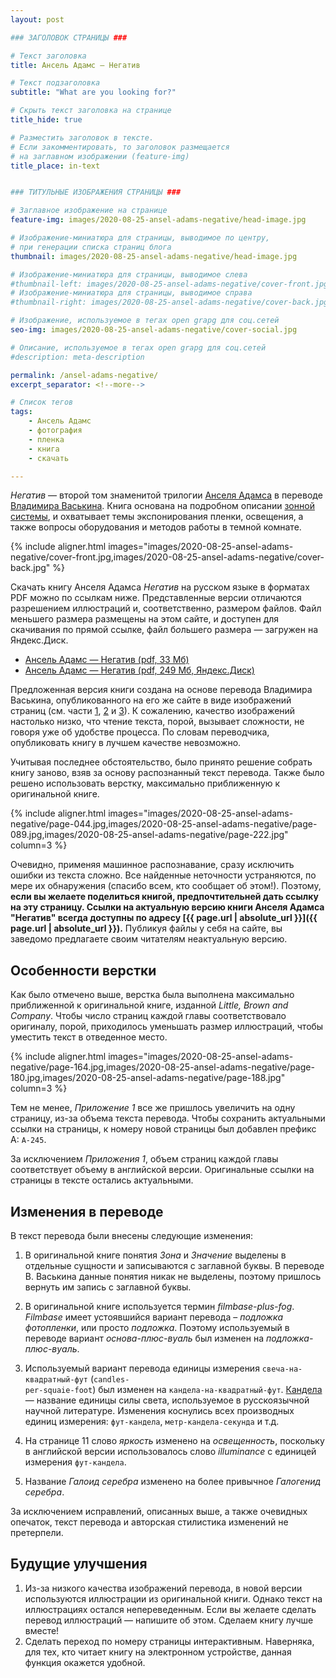 ```yaml
---
layout: post

### ЗАГОЛОВОК СТРАНИЦЫ ###

# Текст заголовка
title: Ансель Адамс — Негатив

# Текст подзаголовка
subtitle: "What are you looking for?"

# Скрыть текст заголовка на странице
title_hide: true

# Разместить заголовок в тексте.
# Если закомментировать, то заголовок размещается
# на заглавном изображении (feature-img)
title_place: in-text


### ТИТУЛЬНЫЕ ИЗОБРАЖЕНИЯ СТРАНИЦЫ ###

# Заглавное изображение на странице
feature-img: images/2020-08-25-ansel-adams-negative/head-image.jpg

# Изображение-миниатюра для страницы, выводимое по центру,
# при генерации списка страниц блога
thumbnail: images/2020-08-25-ansel-adams-negative/head-image.jpg

# Изображение-миниатюра для страницы, выводимое слева
#thumbnail-left: images/2020-08-25-ansel-adams-negative/cover-front.jpg
# Изображение-миниатюра для страницы, выводимое справа
#thumbnail-right: images/2020-08-25-ansel-adams-negative/cover-back.jpg

# Изображение, используемое в тегах open grapg для соц.сетей
seo-img: images/2020-08-25-ansel-adams-negative/cover-social.jpg

# Описание, используемое в тегах open grapg для соц.сетей
#description: meta-description

permalink: /ansel-adams-negative/
excerpt_separator: <!--more-->

# Список тегов
tags:
    - Ансель Адамс
    - фотография
    - пленка
    - книга
    - скачать

---
```


*Негатив* — второй том знаменитой трилогии [Анселя Адамса](https://ru.wikipedia.org/wiki/Ansel_Adams) в переводе [Владимира Васькина](http://vladimirvaskin.com/). Книга основана на подробном описании [зонной системы](https://ru.wikipedia.org/wiki/Зонная_теория_Адамса), и охватывает темы экспонирования пленки, освещения, а также вопросы оборудования и методов работы в темной комнате.

{% include
    aligner.html
    images="images/2020-08-25-ansel-adams-negative/cover-front.jpg,images/2020-08-25-ansel-adams-negative/cover-back.jpg"
%}

Скачать книгу Анселя Адамса *Негатив* на русском языке в форматах PDF можно по ссылкам ниже.<!--more-->
Представленные версии отличаются разрешением иллюстраций и, соответственно, размером файлов.
Файл меньшего размера размещены на этом сайте, и доступен для скачивания по прямой ссылке, файл б*о*льшего размера — загружен на Яндекс.Диск.

* [Ансель Адамс — Негатив (pdf, 33 Мб)](/files/ansel-adams/Ansel-Adams.Book-2.The-Negative.Rus.LowRes.pdf)
* [Ансель Адамс — Негатив (pdf, 249 Мб, Яндекс.Диск)](https://yadi.sk/i/rWKc1qEAC-T49Q)

Предложенная версия книги создана на основе перевода Владимира Васькина, опубликованного на его же сайте в виде изображений страниц (см. части [1](http://vladimirvaskin.com/article/books/negativ-ansel-adams-chast-1/), [2](http://vladimirvaskin.com/article/books/negatif-ansel-adams-part2/) и [3](http://vladimirvaskin.com/article/books/negatif-ansel-adams-part3/)). К сожалению, качество изображений настолько низко, что чтение текста, порой, вызывает сложности, не говоря уже об удобстве процесса. По словам переводчика, опубликовать книгу в лучшем качестве невозможно.

Учитывая последнее обстоятельство, было принято решение собрать книгу заново, взяв за основу распознанный текст перевода. Также было решено использовать верстку, максимально приближенную к оригинальной книге.

{% include
    aligner.html
    images="images/2020-08-25-ansel-adams-negative/page-044.jpg,images/2020-08-25-ansel-adams-negative/page-089.jpg,images/2020-08-25-ansel-adams-negative/page-222.jpg"
    column=3
%}

Очевидно, применяя машинное распознавание, сразу исключить ошибки из текста сложно. Все найденные неточности устраняются, по мере их обнаружения (спасибо всем, кто сообщает об этом!). Поэтому, **если вы желаете поделиться книгой, предпочтительней дать ссылку на эту страницу. Ссылки на актуальную версию книги Анселя Адамса "Негатив" всегда доступны  по адресу [{{ page.url | absolute_url }}]({{ page.url | absolute_url }}).** Публикуя файлы у себя на сайте, вы заведомо предлагаете своим читателям неактуальную версию.

## Особенности верстки

Как было отмечено выше, верстка была выполнена максимально приближенной к оригинальной книге, изданной *Little, Brown and Company*. Чтобы число страниц каждой главы соответствовало оригиналу, порой, приходилось уменьшать размер иллюстраций, чтобы уместить текст в отведенное место.

{% include
    aligner.html
    images="images/2020-08-25-ansel-adams-negative/page-164.jpg,images/2020-08-25-ansel-adams-negative/page-180.jpg,images/2020-08-25-ansel-adams-negative/page-188.jpg"
    column=3 %}

Тем не менее, *Приложение 1* все же пришлось увеличить на одну страницу, из-за объема текста перевода. Чтобы сохранить актуальными ссылки на страницы, к номеру новой страницы был добавлен префикс А: <code>А-245</code>.

За исключением *Приложения 1*, объем страниц каждой главы соответствует объему в английской версии. Оригинальные ссылки на страницы в тексте остались актуальными.

## Изменения в переводе

В текст перевода были внесены следующие изменения:

1. В оригинальной книге понятия *Зона* и *Значение* выделены в отдельные сущности и записываются с заглавной буквы. В переводе В. Васькина данные понятия никак не выделены, поэтому пришлось вернуть им запись с заглавной буквы.

2. В оригинальной книге используется термин *filmbase-plus-fog*. *Filmbase* имеет устоявшийся вариант перевода – *подложка фотопленки*, или просто *подложка*. Поэтому используемый в переводе вариант *основа-плюс-вуаль* был изменен на *подложка-плюс-вуаль*.

3. Используемый вариант перевода единицы измерения <code>свеча-на-квадратный-фут</code> (<code>candles- per-squaie-foot</code>) был изменен на <code>кандела-на-квадратный-фут</code>. [Кандела](https://ru.wikipedia.org/wiki/Candela) — название единицы силы света, используемое в русскоязычной научной литературе. Изменения коснулись всех производных единиц измерения: <code>фут-кандела</code>, <code>метр-кандела-секунда</code> и т.д.

4. На странице 11 слово *яркость* изменено на *освещенность*, поскольку в английской версии использовалось слово *illuminance* с единицей измерения <code>фут-кандела</code>.

5. Название *Галоид серебра* изменено на более привычное *Галогенид серебра*.

За исключением исправлений, описанных выше, а также очевидных опечаток, текст перевода и авторская стилистика изменений не претерпели.

## Будущие улучшения

1. Из-за низкого качества изображений перевода, в новой версии используются иллюстрации из оригинальной книги. Однако текст на иллюстрациях остался непереведенным. Если вы желаете сделать перевод иллюстраций — напишите об этом. Сделаем книгу лучше вместе!
2. Сделать переход по номеру страницы интерактивным.
Наверняка, для тех, кто читает книгу на электронном устройстве, данная функция окажется удобной.
